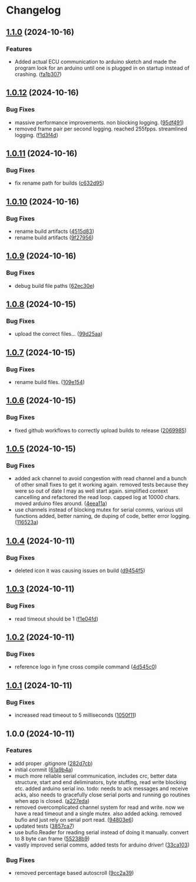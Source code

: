 # Changelog

## [1.1.0](https://github.com/KeesTucker/husk/compare/husk-v1.0.12...husk-v1.1.0) (2024-10-16)


### Features

* Added actual ECU communication to arduino sketch and made the program look for an arduino until one is plugged in on startup instead of crashing. ([fa1b307](https://github.com/KeesTucker/husk/commit/fa1b30755b662dbce563add4827ecaef2244fdcf))

## [1.0.12](https://github.com/KeesTucker/husk/compare/husk-v1.0.11...husk-v1.0.12) (2024-10-16)


### Bug Fixes

* massive performance improvements. non blocking logging. ([95df491](https://github.com/KeesTucker/husk/commit/95df4918a5cbaf9a840a01ae063eba5974196809))
* removed frame pair per second logging. reached 255fpps. streamlined logging. ([f1d3f4d](https://github.com/KeesTucker/husk/commit/f1d3f4d683be480f7602a6e0deee37ddac7f9e4d))

## [1.0.11](https://github.com/KeesTucker/husk/compare/husk-v1.0.10...husk-v1.0.11) (2024-10-16)


### Bug Fixes

* fix rename path for builds ([c632d95](https://github.com/KeesTucker/husk/commit/c632d95897fc484b95ead7c0d7a979d74941c718))

## [1.0.10](https://github.com/KeesTucker/husk/compare/husk-v1.0.9...husk-v1.0.10) (2024-10-16)


### Bug Fixes

* rename build artifacts ([4515d83](https://github.com/KeesTucker/husk/commit/4515d83042921aba6115f83b37c32396bbbe44ff))
* rename build artifacts ([9f27956](https://github.com/KeesTucker/husk/commit/9f27956099c9d9b7f1eabea0c578503203f14400))

## [1.0.9](https://github.com/KeesTucker/husk/compare/husk-v1.0.8...husk-v1.0.9) (2024-10-16)


### Bug Fixes

* debug build file paths ([62ec30e](https://github.com/KeesTucker/husk/commit/62ec30ea272af51fd9db7cb20aa10dedbac7dbb6))

## [1.0.8](https://github.com/KeesTucker/husk/compare/husk-v1.0.7...husk-v1.0.8) (2024-10-15)


### Bug Fixes

* upload the correct files... ([99d25aa](https://github.com/KeesTucker/husk/commit/99d25aae273a0af25571f5b9ce1e8f411548ee62))

## [1.0.7](https://github.com/KeesTucker/husk/compare/husk-v1.0.6...husk-v1.0.7) (2024-10-15)


### Bug Fixes

* rename build files. ([109e154](https://github.com/KeesTucker/husk/commit/109e1545a6237c2b14cf6b855f87084ddc4bbcc9))

## [1.0.6](https://github.com/KeesTucker/husk/compare/husk-v1.0.5...husk-v1.0.6) (2024-10-15)


### Bug Fixes

* fixed github workflows to correctly upload builds to release ([2069985](https://github.com/KeesTucker/husk/commit/2069985d13d1edcb6f0b0a6c06f78a456b7e4e95))

## [1.0.5](https://github.com/KeesTucker/husk/compare/husk-v1.0.4...husk-v1.0.5) (2024-10-15)


### Bug Fixes

* added ack channel to avoid congestion with read channel and a bunch of other small fixes to get it working again. removed tests because they were so out of date I may as well start again. simplified context cancelling and refactored the read loop. capped log at 10000 chars. moved arduino files around. ([4eea11a](https://github.com/KeesTucker/husk/commit/4eea11aafeab68b6a4b9ccb0f1232af39c047731))
* use channels instead of blocking mutex for serial comms, various util functions added, better naming, de duping of code, better error logging. ([116523a](https://github.com/KeesTucker/husk/commit/116523a569a3dc2c994b9eb4a609f919e03f4e29))

## [1.0.4](https://github.com/KeesTucker/husk/compare/husk-v1.0.3...husk-v1.0.4) (2024-10-11)


### Bug Fixes

* deleted icon it was causing issues on build ([d9454f5](https://github.com/KeesTucker/husk/commit/d9454f50ea30cc00b1475f6bedd99a87d254e50a))

## [1.0.3](https://github.com/KeesTucker/husk/compare/husk-v1.0.2...husk-v1.0.3) (2024-10-11)


### Bug Fixes

* read timeout should be 1 ([f1e04fd](https://github.com/KeesTucker/husk/commit/f1e04fd5f47fff6b7ea187ec1471fc72eeaabd25))

## [1.0.2](https://github.com/KeesTucker/husk/compare/husk-v1.0.1...husk-v1.0.2) (2024-10-11)


### Bug Fixes

* reference logo in fyne cross compile command ([4d545c0](https://github.com/KeesTucker/husk/commit/4d545c04bcb13c56710931b728c0d8036aac62d8))

## [1.0.1](https://github.com/KeesTucker/husk/compare/husk-v1.0.0...husk-v1.0.1) (2024-10-11)


### Bug Fixes

* increased read timeout to 5 milliseconds ([1050f11](https://github.com/KeesTucker/husk/commit/1050f11f0c8127e730612a3a066bef2fc8f41187))

## 1.0.0 (2024-10-11)


### Features

* add proper .gitignore ([282d7cb](https://github.com/KeesTucker/husk/commit/282d7cbc71bca7a0558e6abf2419fa9bccb8fa7c))
* initial commit ([61a9b4a](https://github.com/KeesTucker/husk/commit/61a9b4a1e5b62c2da79d96487997083aab3cbf1b))
* much more reliable serial communication, includes crc, better data structure, start and end deliminators, byte stuffing, read write blocking etc. added arduino serial ino. todo: needs to ack messages and receive acks, also needs to gracefully close serial ports and running go routines when app is closed. ([a227eda](https://github.com/KeesTucker/husk/commit/a227eda6ecda8b540dda5329506308ca3a89e58b))
* removed overcomplicated channel system for read and write. now we have a read timeout and a single mutex. also added acking. removed bufio and just rely on serial port read. ([94803e6](https://github.com/KeesTucker/husk/commit/94803e63ca5f8e93245e38ce3237c04a92c7443d))
* updated tests ([3857ca7](https://github.com/KeesTucker/husk/commit/3857ca7bb2c2fee007d84c91bb7aff4a0c2e2ee7))
* use bufio.Reader for reading serial instead of doing it manually. convert to 8 byte can frame ([55238b9](https://github.com/KeesTucker/husk/commit/55238b907cd33bae04f0292cf25ffb5372921e66))
* vastly improved serial comms, added tests for arduino driver! ([33ca103](https://github.com/KeesTucker/husk/commit/33ca1035ff1dbc3b0e8913bccd029c0f2ce2eff2))


### Bug Fixes

* removed percentage based autoscroll ([9cc2a39](https://github.com/KeesTucker/husk/commit/9cc2a39af0e1665c655d84cd2f0ff86d64601dc9))

